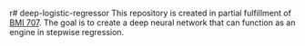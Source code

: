 r# deep-logistic-regressor
This repository is created in partial fulfillment of [BMI 707](https://hms-dbmi.github.io/BMI_707/). The goal is to create a deep neural network that can function as an engine in stepwise regression.
